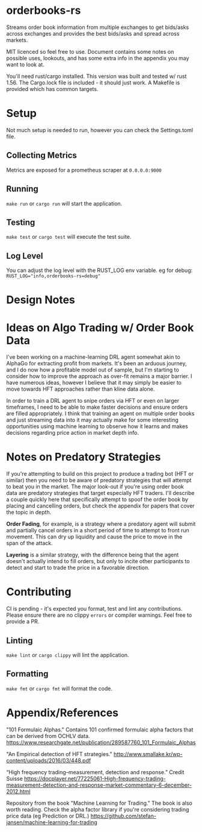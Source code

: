 # orderbooks-rs
Streams order book information from multiple exchanges to get bids/asks across exchanges and provides the best bids/asks and spread across markets.

MIT licenced so feel free to use. Document contains some notes on possible uses, lookouts, and has some extra info in the appendix you may want to look at.

You'll need rust/cargo installed.
This version was built and tested w/ rust 1.56.
The Cargo.lock file is included - it should just work.
A Makefile is provided which has common targets.

# Setup
Not much setup is needed to run, however you can check the Settings.toml file.

## Collecting Metrics
Metrics are exposed for a prometheus scraper at `0.0.0.0:9000`

## Running
`make run` or `cargo run` will start the application.

## Testing
`make test` or `cargo test` will execute the test suite.

## Log Level
You can adjust the log level with the RUST_LOG env variable. eg for debug:
`RUST_LOG="info,orderbooks-rs=debug"`

# Design Notes

# Ideas on Algo Trading w/ Order Book Data
I've been working on a machine-learning DRL agent somewhat akin to AlphaGo for extracting profit from markets.
It's been an arduous journey, and I do now how a profitable model out of sample, but I'm starting to consider how to improve the approach as over-fit remains a major barrier. I have numerous ideas, however I believe that it may simply be easier to move towards HFT approaches rather than kline data alone.

In order to train a DRL agent to snipe orders via HFT or even on larger timeframes, I need to be able to make faster decisions and ensure orders are filled appropriately. I think that training an agent on multiple order books and just streaming data into it may actually make for some interesting opportunities using machine learning to observe how it learns and makes decisions regarding price action in market depth info.

# Notes on Predatory Strategies
If you're attempting to build on this project to produce a trading bot (HFT or similar) then you need to be aware of predatory strategies that will attempt to beat you in the market. 
The major look-out if you're using order book data are predatory strategies that target especially HFT traders. I'll describe a couple quickly here that specifically attempt to spoof the order book by placing and cancelling orders, but check the appendix for papers that cover the topic in depth.

**Order Fading**, for example, is a strategy where a predatory agent will submit and partially cancel orders in a short period of time to attempt to front run movement. This can dry up liquidity and cause the price to move in the span of the attack.

**Layering** is a similar strategy, with the difference being that the agent doesn't actually intend to fill orders, but only to incite other participants to detect and start to trade the price in a favorable direction.  

# Contributing
CI is pending - it's expected you format, test and lint any contributions.
Please ensure there are no clippy `errors` or compiler warnings.
Feel free to provide a PR.

## Linting
`make lint` or `cargo clippy` will lint the application.

## Formatting
`make fmt` or `cargo fmt` will format the code.

# Appendix/References
"101 Formulaic Alphas." Contains 101 confirmed formulaic alpha factors that can be derived from OCHLV data.
https://www.researchgate.net/publication/289587760_101_Formulaic_Alphas

"An Empirical detection of HFT strategies."
http://www.smallake.kr/wp-content/uploads/2016/03/448.pdf

“High frequency trading–measurement, detection and response.” Credit Suisse
https://docplayer.net/77225061-High-frequency-trading-measurement-detection-and-response-market-commentary-6-december-2012.html

Repository from the book "Machine Learning for Trading."
The book is also worth reading. Check the alpha factor library if you're considering trading price data (eg Prediction or DRL.)
https://github.com/stefan-jansen/machine-learning-for-trading

